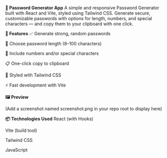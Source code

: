 **🔐 Password Generator App**
A simple and responsive Password Generator built with React and Vite, styled using Tailwind CSS. Generate secure, customizable passwords with options for length, numbers, and special characters — and copy them to your clipboard with one click.

**🚀 Features**
✅ Generate strong, random passwords

🔢 Choose password length (8–100 characters)

🔣 Include numbers and/or special characters

📋 One-click copy to clipboard

🎨 Styled with Tailwind CSS

⚡ Fast development with Vite

**🖼️ Preview**

(Add a screenshot named screenshot.png in your repo root to display here)

**📦 Technologies Used**
React (with Hooks)

Vite (build tool)

Tailwind CSS

JavaScript

